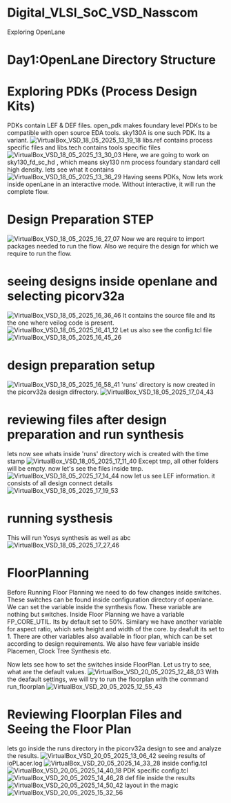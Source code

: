 # Digital_VLSI_SoC_VSD_Nasscom
Exploring OpenLane
# Day1:OpenLane Directory Structure
# Exploring PDKs (Process Design Kits)
PDKs contain LEF & DEF files. open_pdk makes foundary level PDKs to be compatible with open source EDA tools. sky130A is one such PDK. Its a variant.
![VirtualBox_VSD_18_05_2025_13_19_18](https://github.com/user-attachments/assets/392d5c8f-6b2f-4245-a609-ba7a9cc07d52)
libs.ref contains process specific files and libs.tech contains tools specific files
![VirtualBox_VSD_18_05_2025_13_30_03](https://github.com/user-attachments/assets/9eb526b3-e84d-4b2f-bbde-79e572309fa7)
Here, we are going to work on sky130_fd_sc_hd , which means sky130 nm process foundary standard cell high density. lets see what it contains
![VirtualBox_VSD_18_05_2025_13_36_29](https://github.com/user-attachments/assets/6fc440b7-961e-42fd-b549-e42f10c6c47f)
Having seens PDKs, Now lets work inside openLane in an interactive mode. Without interactive, it will run the complete flow.
# Design Preparation STEP
![VirtualBox_VSD_18_05_2025_16_27_07](https://github.com/user-attachments/assets/ada131e7-0d76-4343-bbc2-4071f8cc21b9)
Now we are require to import packages needed to run the flow. Also we require the design for which we require to run the flow.
# seeing designs inside openlane and selecting picorv32a
![VirtualBox_VSD_18_05_2025_16_36_46](https://github.com/user-attachments/assets/f16ee9a3-27b8-42b1-89f9-b112b6388d73)
It contains the source file and its the one where veilog code is present.
![VirtualBox_VSD_18_05_2025_16_41_12](https://github.com/user-attachments/assets/7d6f5c14-edd3-4637-aa2d-a3ac154dc493)
Let us also see the config.tcl file
![VirtualBox_VSD_18_05_2025_16_45_26](https://github.com/user-attachments/assets/0ea9a37e-cfe7-4c78-973c-f357ebe6c431)
# design preparation setup
![VirtualBox_VSD_18_05_2025_16_58_41](https://github.com/user-attachments/assets/e63506be-4314-4652-ac05-08acb2715f75)
'runs' directory is now created in the picorv32a design difrectory.
![VirtualBox_VSD_18_05_2025_17_04_43](https://github.com/user-attachments/assets/700eaeb6-c0a6-4a36-8293-bfe58be24122)
# reviewing files after design preparation and run synthesis
lets now see whats inside 'runs' directory wich is created with the time stamp
![VirtualBox_VSD_18_05_2025_17_11_40](https://github.com/user-attachments/assets/87d8ca65-8ce5-4d23-b5cd-bf7c451fd4cb)
Except tmp, all other folders will be empty. now let's see the files inside tmp.
![VirtualBox_VSD_18_05_2025_17_14_44](https://github.com/user-attachments/assets/5c085a75-1372-4cb4-985e-2d746a72f9e0)
now let us see LEF information. it consists of all design connect details
![VirtualBox_VSD_18_05_2025_17_19_53](https://github.com/user-attachments/assets/96a25077-ac04-4350-ac85-b824a16fd45d)
# running systhesis
This will run Yosys synthesis as well as abc
![VirtualBox_VSD_18_05_2025_17_27_46](https://github.com/user-attachments/assets/2835597f-2815-4d63-83b7-a8c7883dbab0)
# FloorPlanning
Before Running Floor Planning we need to do few changes inside switches. These switches can be found inside configuration directory of openlane. We can set the variable inside the synthesis flow. These variable are nothing but switches.
Inside Floor Planning we have a variable FP_CORE_UTIL. Its by default set to 50%. Similary we have another variable for aspect ratio, which sets height and width of the core. by deafult its set to 1. There are other variables also available in floor plan, which can be set according to design requirements. We also have few variable inside Placemen, Clock Tree Synthesis etc.

Now lets see how to set the switches inside FloorPlan. Let us try to see, what are the default values.
![VirtualBox_VSD_20_05_2025_12_48_03](https://github.com/user-attachments/assets/f236e00e-1e4d-4744-b3b7-bcd0ca5cb937)
With the deafault settings, we will try to run the floorplan with the command run_floorplan
![VirtualBox_VSD_20_05_2025_12_55_43](https://github.com/user-attachments/assets/57240e44-e332-4aa0-97a0-2528727ca9a5)

# Reviewing Floorplan Files and Seeing the Floor Plan
lets go inside the runs directory in the picorv32a design to see and analyze the results.
![VirtualBox_VSD_20_05_2025_13_06_42](https://github.com/user-attachments/assets/db68c9f4-f6fc-4302-8b24-d0c3ab41f1c9)
seeing results of ioPLacer.log
![VirtualBox_VSD_20_05_2025_14_33_28](https://github.com/user-attachments/assets/75748d16-ea27-4dbf-ab8e-d1f7360d8255)
inside config.tcl
![VirtualBox_VSD_20_05_2025_14_40_18](https://github.com/user-attachments/assets/030956d3-35b3-4b3c-8266-3b2402d19137)
PDK specific config.tcl
![VirtualBox_VSD_20_05_2025_14_46_28](https://github.com/user-attachments/assets/4b7fe169-a36d-4cb2-8924-48b6ac649e0f)
def file inside the results
![VirtualBox_VSD_20_05_2025_14_50_42](https://github.com/user-attachments/assets/df7a0a71-0475-4014-872f-066d2a276880)
layout in the magic
![VirtualBox_VSD_20_05_2025_15_32_56](https://github.com/user-attachments/assets/cbbd5fcf-4fe3-4b95-b43d-1b2af7ca0060)












